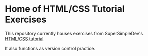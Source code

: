 # Home of HTML/CSS Tutorial Exercises

This repository currently houses exercises from SuperSimpleDev's [HTML/CSS tutorial](https://www.youtube.com/watch?v=G3e-cpL7ofc)

It also functions as version control practice. 